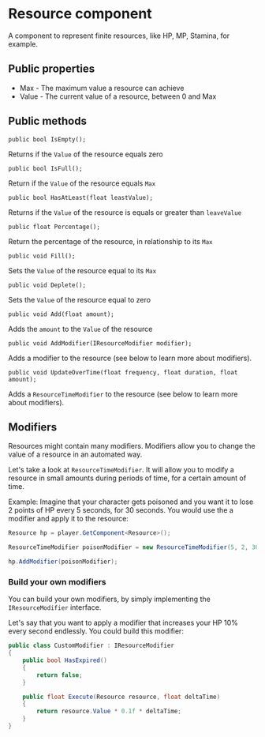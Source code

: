 # Resource component

A component to represent finite resources, like HP, MP, Stamina, for example.

## Public properties

* Max - The maximum value a resource can achieve
* Value - The current value of a resource, between 0 and Max

## Public methods

    public bool IsEmpty();

Returns if the `Value` of the resource equals zero

    public bool IsFull();

Return if the `Value` of the resource equals `Max`

    public bool HasAtLeast(float leastValue);

Returns if the `Value` of the resource is equals or greater than `leaveValue`

    public float Percentage();

Return the percentage of the resource, in relationship to its `Max`

    public void Fill();

Sets the `Value` of the resource equal to its `Max`

    public void Deplete();

Sets the `Value` of the resource equal to zero

    public void Add(float amount);

Adds the `amount` to the `Value` of the resource

    public void AddModifier(IResourceModifier modifier);

Adds a modifier to the resource (see below to learn more about modifiers).

    public void UpdateOverTime(float frequency, float duration, float amount);

Adds a `ResourceTimeModifier` to the resource (see below to learn more about modifiers).

## Modifiers

Resources might contain many modifiers. Modifiers allow you to change the value of a resource in an automated way.

Let's take a look at `ResourceTimeModifier`. It will allow you to modify a resource in small amounts during periods of time, for a certain amount of time.

Example:
Imagine that your character gets poisoned and you want it to lose 2 points of HP every 5 seconds, for 30 seconds. You would use the a modifier and apply it to the resource:

```cs
Resource hp = player.GetComponent<Resource>();

ResourceTimeModifier poisonModifier = new ResourceTimeModifier(5, 2, 30);

hp.AddModifier(poisonModifier);
```

### Build your own modifiers

You can build your own modifiers, by simply implementing the `IResourceModifier` interface.

Let's say that you want to apply a modifier that increases your HP 10% every second endlessly. You could build this modifier:

```cs
public class CustomModifier : IResourceModifier
{
    public bool HasExpired()
    {
        return false;
    }

    public float Execute(Resource resource, float deltaTime)
    {
        return resource.Value * 0.1f * deltaTime;
    }
}
```
